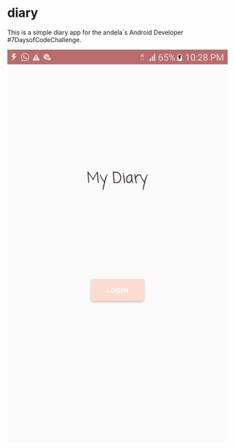 # diary
This is a simple diary app for the andela`s Android Developer #7DaysofCodeChallenge.

![alt text](https://github.com/Iamkosgei/diary/blob/master/1%20(4).JPG)

